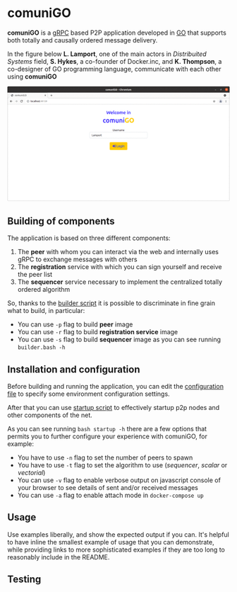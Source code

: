 # comuniGO

**comuniGO** is a [gRPC](https://grpc.io/docs/languages/go/) based P2P application developed in [GO](https://golang.org/) that supports both totally and causally ordered message delivery.

In the figure below **L. Lamport**, one of the main actors in _Distribuited Systems_ field, **S. Hykes**, a co-founder of Docker.inc, and **K. Thompson**, a co-designer of GO programming language, communicate with each other using **comuniGO**

![Demo of comuniGO](documentation/readme-gif/comunigo.gif)

## Building of components
The application is based on three different components:
1. The **peer** with whom you can interact via the web and internally uses gRPC to exchange messages with others
2. The **registration** service with which you can sign yourself and receive the peer list
3. The **sequencer** service necessary to implement the centralized totally ordered algorithm

So, thanks to the [builder script](build/builder.bash) it is possible to discriminate in fine grain what to build, in particular:
- You can use `-p` flag to build **peer** image
- You can use `-r` flag to build **registration service** image
- You can use `-s` flag to build **sequencer** image
as you can see running `builder.bash -h`

## Installation and configuration
Before building and running the application, you can edit the [configuration file](build/comunigo.cfg) to specify some environment configuration settings.

After that you can use [startup script](build/startup.bash) to effectively startup p2p nodes and other components of the net.

As you can see running `bash startup -h` there are a few options that permits you to further configure your experience with comuniGO, for example:
- You have to use `-n` flag to set the number of peers to spawn
- You have to use `-t` flag to set the algorithm to use (_sequencer_, _scalar_ or _vectorial_)
- You can use `-v` flag to enable verbose output on javascript console of your browser to see details of sent and/or received messages
- You can use `-a` flag to enable attach mode in `docker-compose up` 

## Usage
Use examples liberally, and show the expected output if you can. It's helpful to have inline the smallest example of usage that you can demonstrate, while providing links to more sophisticated examples if they are too long to reasonably include in the README.

## Testing
